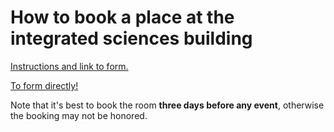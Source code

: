 # How to book a place at the integrated sciences building

[Instructions and link to form.](https://www.cns.umass.edu/about/reservations)

[To form directly!](https://secure.cns.umass.edu/webforms/room-reservation-request-form)

Note that it's best to book the room **three days before any event**, otherwise the booking may not be honored. 
